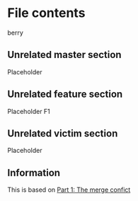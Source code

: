 # File contents
berry


## Unrelated master section
Placeholder

## Unrelated feature section
Placeholder
F1


## Unrelated victim section
Placeholder

## Information
This is based on [Part 1: The merge confict](https://devblogs.microsoft.com/oldnewthing/20180312-00/?p=98215)
